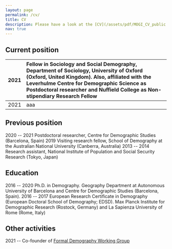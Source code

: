 ```yaml
---
layout: page
permalink: /cv/
title: CV
description: Please have a look at the [CV](/assets/pdf/MOGI_CV_public.pdf) for more detail.
nav: true
---
```

Current position
----------------
2021 | Fellow in Sociology and Social Demography, Department of Sociology, University of Oxford (Oxford, United Kingdom). Also, affiliated with the Leverhulme Centre for Demographic Science as Postdoctoral researcher and Nuffield College as Non-stipendiary Research Fellow
:--- | :---
2021 | aaa 

Previous position
-----------------
2020 -- 2021 Postdoctoral researcher, Centre for Demographic Studies (Barcelona, Spain)
2019 Visiting research fellow, School of Demography at the Australian National University (Canberra, Australia)
2013 -- 2014 Research assistant, National Institute of Population and Social Security Research (Tokyo, Japan)

Education
---------
2016 -- 2020 Ph.D. in Demography. Geography Department at Autonomous University of Barcelona and Centre for Demographic Studies (Barcelona, Spain).
2016 -- 2017 European Research Certificate in Demography (European Doctoral School of Demography; EDSD). Max Planck Institute for Demographic Research (Rostock, Germany) and La Sapienza University of Rome (Rome, Italy)

Other activities
----------------
2021 -- Co-founder of [Formal Demography Working Group](https://formaldemography.github.io/working_group/)